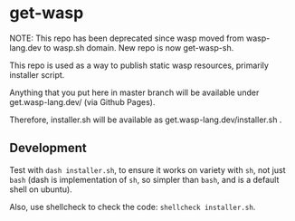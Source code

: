 # get-wasp

NOTE: This repo has been deprecated since wasp moved from wasp-lang.dev to wasp.sh domain. New repo is now get-wasp-sh.

This repo is used as a way to publish static wasp resources, primarily installer script.

Anything that you put here in master branch will be available under get.wasp-lang.dev/ (via Github Pages).

Therefore, installer.sh will be available as get.wasp-lang.dev/installer.sh .

## Development

Test with `dash installer.sh`, to ensure it works on variety with `sh`, not just `bash` (dash is implementation of `sh`, so simpler than `bash`, and is a default shell on ubuntu).

Also, use shellcheck to check the code: `shellcheck installer.sh`.
